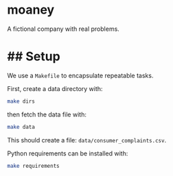 # moaney

A fictional company with real problems.

# ## Setup

We use a `Makefile` to encapsulate repeatable tasks.

First, create a data directory with:

```bash
make dirs
```

then fetch the data file with:

```bash
make data
```

This should create a file: `data/consumer_complaints.csv`.

Python requirements can be installed with:

```bash
make requirements
```
